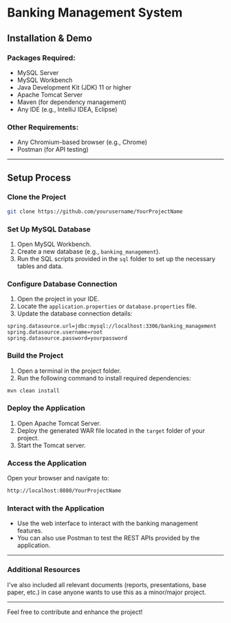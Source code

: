 # Banking Management System

## **Installation & Demo**

### **Packages Required:**
- MySQL Server
- MySQL Workbench
- Java Development Kit (JDK) 11 or higher
- Apache Tomcat Server
- Maven (for dependency management)
- Any IDE (e.g., IntelliJ IDEA, Eclipse)

### **Other Requirements:**
- Any Chromium-based browser (e.g., Chrome)
- Postman (for API testing)

---

## **Setup Process**

### **Clone the Project**
```bash
git clone https://github.com/yourusername/YourProjectName
```

### **Set Up MySQL Database**
1. Open MySQL Workbench.
2. Create a new database (e.g., `banking_management`).
3. Run the SQL scripts provided in the `sql` folder to set up the necessary tables and data.

### **Configure Database Connection**
1. Open the project in your IDE.
2. Locate the `application.properties` or `database.properties` file.
3. Update the database connection details:
```properties
spring.datasource.url=jdbc:mysql://localhost:3306/banking_management
spring.datasource.username=root
spring.datasource.password=yourpassword
```

### **Build the Project**
1. Open a terminal in the project folder.
2. Run the following command to install required dependencies:
```bash
mvn clean install
```

### **Deploy the Application**
1. Open Apache Tomcat Server.
2. Deploy the generated WAR file located in the `target` folder of your project.
3. Start the Tomcat server.

### **Access the Application**
Open your browser and navigate to:
```bash
http://localhost:8080/YourProjectName
```

### **Interact with the Application**
- Use the web interface to interact with the banking management features.
- You can also use Postman to test the REST APIs provided by the application.

---

### **Additional Resources**
I've also included all relevant documents (reports, presentations, base paper, etc.) in case anyone wants to use this as a minor/major project.

---

Feel free to contribute and enhance the project!

